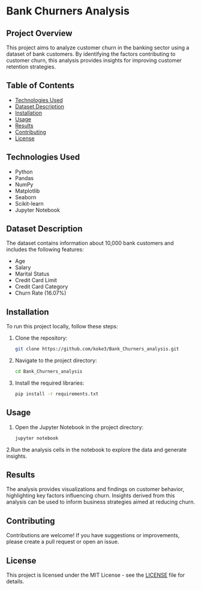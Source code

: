 # Bank Churners Analysis

## Project Overview
This project aims to analyze customer churn in the banking sector using a dataset of bank customers. By identifying the factors contributing to customer churn, this analysis provides insights for improving customer retention strategies.

## Table of Contents
- [Technologies Used](#technologies-used)
- [Dataset Description](#dataset-description)
- [Installation](#installation)
- [Usage](#usage)
- [Results](#results)
- [Contributing](#contributing)
- [License](#license)

## Technologies Used
- Python
- Pandas
- NumPy
- Matplotlib
- Seaborn
- Scikit-learn
- Jupyter Notebook

## Dataset Description
The dataset contains information about 10,000 bank customers and includes the following features:
- Age
- Salary
- Marital Status
- Credit Card Limit
- Credit Card Category
- Churn Rate (16.07%)

## Installation
To run this project locally, follow these steps:

1. Clone the repository:
   ```bash
   git clone https://github.com/koke3/Bank_Churners_analysis.git
2. Navigate to the project directory:
   ```bash
   cd Bank_Churners_analysis
3. Install the required libraries:
   ```bash
   pip install -r requirements.txt
## Usage
1. Open the Jupyter Notebook in the project directory:
   ```bash
   jupyter notebook
2.Run the analysis cells in the notebook to explore the data and generate insights.

## Results
The analysis provides visualizations and findings on customer behavior, highlighting key factors influencing churn. Insights derived from this analysis can be used to inform business strategies aimed at reducing churn.
## Contributing
Contributions are welcome! If you have suggestions or improvements, please create a pull request or open an issue.
## License
This project is licensed under the MIT License - see the [LICENSE](LICENSE) file for details.

